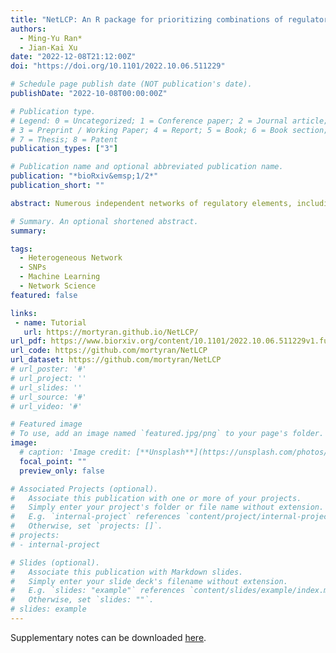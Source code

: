 ```yaml
---
title: "NetLCP: An R package for prioritizing combinations of regulatory elements in the heterogeneous network with variant 'switches' detection"
authors:
  - Ming-Yu Ran*
  - Jian-Kai Xu
date: "2022-12-08T21:12:00Z"
doi: "https://doi.org/10.1101/2022.10.06.511229"

# Schedule page publish date (NOT publication's date).
publishDate: "2022-10-08T00:00:00Z"

# Publication type.
# Legend: 0 = Uncategorized; 1 = Conference paper; 2 = Journal article;
# 3 = Preprint / Working Paper; 4 = Report; 5 = Book; 6 = Book section;
# 7 = Thesis; 8 = Patent
publication_types: ["3"]

# Publication name and optional abbreviated publication name.
publication: "*bioRxiv&emsp;1/2*"
publication_short: ""

abstract: Numerous independent networks of regulatory elements, including lncRNA, circRNA and pathway, have been developed to crucial roles in computational systems biology. Crosstalks among those networks as a bridge to build and decode heterogeneous networks from multidimensional biological knowledge, aids to highlight regulatory elements. And combinations of regulatory elements (CREs) in the local area of heterogeneous network have been a hot issue due to its crucial role in biological processes. We introduce NetLCP, an R package with command and shiny-based GUI modes, for prioritizing CREs with variant 'switches' detection.

# Summary. An optional shortened abstract.
summary:

tags:
  - Heterogeneous Network
  - SNPs
  - Machine Learning
  - Network Science
featured: false

links:
 - name: Tutorial
   url: https://mortyran.github.io/NetLCP/
url_pdf: https://www.biorxiv.org/content/10.1101/2022.10.06.511229v1.full.pdf
url_code: https://github.com/mortyran/NetLCP
url_dataset: https://github.com/mortyran/NetLCP
# url_poster: '#'
# url_project: ''
# url_slides: ''
# url_source: '#'
# url_video: '#'

# Featured image
# To use, add an image named `featured.jpg/png` to your page's folder. 
image:
  # caption: 'Image credit: [**Unsplash**](https://unsplash.com/photos/s9CC2SKySJM)'
  focal_point: ""
  preview_only: false

# Associated Projects (optional).
#   Associate this publication with one or more of your projects.
#   Simply enter your project's folder or file name without extension.
#   E.g. `internal-project` references `content/project/internal-project/index.md`.
#   Otherwise, set `projects: []`.
# projects:
# - internal-project

# Slides (optional).
#   Associate this publication with Markdown slides.
#   Simply enter your slide deck's filename without extension.
#   E.g. `slides: "example"` references `content/slides/example/index.md`.
#   Otherwise, set `slides: ""`.
# slides: example
---
```


<!-- {{% callout note %}}
Create your slides in Markdown - click the *Slides* button to check out the example.
{{% /callout %}} -->

Supplementary notes can be downloaded [here](https://www.biorxiv.org/content/10.1101/2022.10.06.511229v1.supplementary-material).
